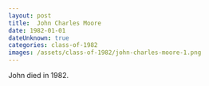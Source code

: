 ```yaml
---
layout: post
title:  John Charles Moore
date: 1982-01-01
dateUnknown: true
categories: class-of-1982
images: /assets/class-of-1982/john-charles-moore-1.png
---
```

John died in 1982.
